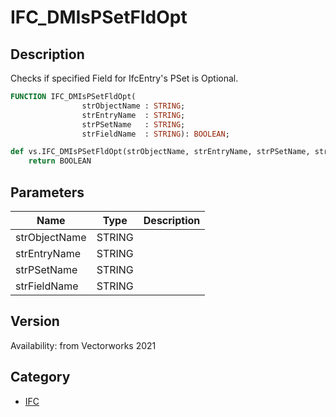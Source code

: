 # IFC_DMIsPSetFldOpt

## Description
Checks if specified Field for IfcEntry's PSet is Optional.

```pascal
FUNCTION IFC_DMIsPSetFldOpt(
				strObjectName : STRING;
				strEntryName  : STRING;
				strPSetName   : STRING;
				strFieldName  : STRING): BOOLEAN;
```

```python
def vs.IFC_DMIsPSetFldOpt(strObjectName, strEntryName, strPSetName, strFieldName):
    return BOOLEAN
```

## Parameters
|Name|Type|Description|
|---|---|---|
|strObjectName|STRING|   |
|strEntryName|STRING|   |
|strPSetName|STRING|   |
|strFieldName|STRING|   |

## Version
Availability: from Vectorworks 2021

## Category
* [IFC](../Categories/IFC.md)
